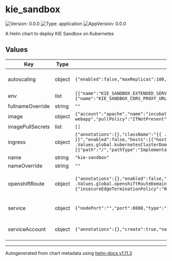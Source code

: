 # kie_sandbox

![Version: 0.0.0](https://img.shields.io/badge/Version-0.0.0-informational?style=flat-square) ![Type: application](https://img.shields.io/badge/Type-application-informational?style=flat-square) ![AppVersion: 0.0.0](https://img.shields.io/badge/AppVersion-0.0.0-informational?style=flat-square)

A Helm chart to deploy KIE Sandbox on Kubernetes

## Values

| Key              | Type   | Default                                                                                                                                                                                                                                          | Description                                                                                                                               |
| ---------------- | ------ | ------------------------------------------------------------------------------------------------------------------------------------------------------------------------------------------------------------------------------------------------ | ----------------------------------------------------------------------------------------------------------------------------------------- |
| autoscaling      | object | `{"enabled":false,"maxReplicas":100,"minReplicas":1,"targetCPUUtilizationPercentage":80}`                                                                                                                                                        | KIE Sandbox HorizontalPodAutoscaler configuration (https://kubernetes.io/docs/tasks/run-application/horizontal-pod-autoscale/)            |
| env              | list   | `[{"name":"KIE_SANDBOX_EXTENDED_SERVICES_URL","value":"http://127.0.0.1:21345"},{"name":"KIE_SANDBOX_CORS_PROXY_URL","value":"http://127.0.0.1:8081"}]`                                                                                          | Env variables for KIE Sandbox deployment                                                                                                  |
| fullnameOverride | string | `""`                                                                                                                                                                                                                                             | Overrides charts full name                                                                                                                |
| image            | object | `{"account":"apache","name":"incubator-kie-sandbox-webapp","pullPolicy":"IfNotPresent","registry":"docker.io","tag":"main"}`                                                                                                                     | Image source configuration for the KIE Sandbox image                                                                                      |
| imagePullSecrets | list   | `[]`                                                                                                                                                                                                                                             | Pull secrets used when pulling KIE Sandbox image                                                                                          |
| ingress          | object | `{"annotations":{},"className":"{{ .Values.global.kubernetesIngressClass }}","enabled":false,"hosts":[{"host":"kie-sandbox.{{ .Values.global.kubernetesClusterDomain }}","paths":[{"path":"/","pathType":"ImplementationSpecific"}]}],"tls":[]}` | KIE Sandbox Ingress configuration (https://kubernetes.io/docs/concepts/services-networking/ingress/)                                      |
| name             | string | `"kie-sandbox"`                                                                                                                                                                                                                                  | The KIE Sandbox application name                                                                                                          |
| nameOverride     | string | `""`                                                                                                                                                                                                                                             | Overrides charts name                                                                                                                     |
| openshiftRoute   | object | `{"annotations":{},"enabled":false,"host":"kie-sandbox.{{ .Values.global.openshiftRouteDomain }}","tls":{"insecureEdgeTerminationPolicy":"None","termination":"edge"}}`                                                                          | KIE Sandbox OpenShift Route configuration (https://docs.openshift.com/container-platform/4.14/networking/routes/route-configuration.html) |
| service          | object | `{"nodePort":"","port":8080,"type":"ClusterIP"}`                                                                                                                                                                                                 | KIE Sandbox Service configuration (https://kubernetes.io/docs/concepts/services-networking/service/)                                      |
| serviceAccount   | object | `{"annotations":{},"create":true,"name":""}`                                                                                                                                                                                                     | KIE Sandbox ServiceAccount configuration (https://kubernetes.io/docs/concepts/security/service-accounts/)                                 |

---

Autogenerated from chart metadata using [helm-docs v1.11.3](https://github.com/norwoodj/helm-docs/releases/v1.11.3)
